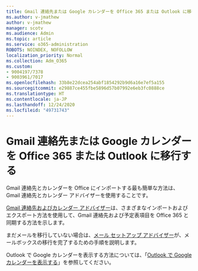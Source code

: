 ```yaml
---
title: Gmail 連絡先または Google カレンダーを Office 365 または Outlook に移行する
ms.author: v-jmathew
author: v-jmathew
manager: scotv
ms.audience: Admin
ms.topic: article
ms.service: o365-administration
ROBOTS: NOINDEX, NOFOLLOW
localization_priority: Normal
ms.collection: Adm_O365
ms.custom:
- 9004197/7378
- 9003961/7017
ms.openlocfilehash: 33b8e22dcea254abf1854292b9d6a16e7ef5a155
ms.sourcegitcommit: e29887ce455fbe5896d57b07992e6eb3fc0888ce
ms.translationtype: HT
ms.contentlocale: ja-JP
ms.lasthandoff: 12/24/2020
ms.locfileid: "49731743"
---
```

# <a name="migrate-gmail-contacts-or-google-calendars-to-office-365-or-outlook"></a>Gmail 連絡先または Google カレンダーを Office 365 または Outlook に移行する

Gmail 連絡先とカレンダーを Office にインポートする最も簡単な方法は、Gmail 連絡先とカレンダー アドバイザーを使用することです。

[Gmail 連絡先およびカレンダー アドバイザー](https://go.microsoft.com/fwlink/?linkid=2134386)は、さまざまなインポートおよびエクスポート方法を使用して、‎Gmail‎ 連絡先および予定表項目を ‎Office 365‎ と同期する方法を示します。

まだメールを移行していない場合は、[メール セットアップ アドバイザー](https://go.microsoft.com/fwlink/?linkid=2133951)が、メールボックスの移行を完了するための手順を説明します。

Outlook で Google カレンダーを表示する方法については、「[Outlook で Google カレンダーを表示する](https://go.microsoft.com/fwlink/?linkid=2083939)」を参照してください。
